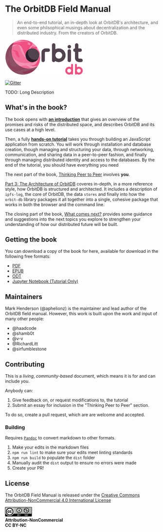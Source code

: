# The OrbitDB Field Manual

> An end-to-end tutorial, an in-depth look at OrbitDB's architecture, and even some philsophical musings about decentralization and the distributed industry. From the creators of OrbitDB.

<p align="left">
  <img src="images/orbit_db_logo_color.jpg" width="256" />
</p>

[![Gitter](https://img.shields.io/gitter/room/nwjs/nw.js.svg)](https://gitter.im/orbitdb/Lobby)

TODO: Long Description

## What's in the book?

The book opens with **[an introduction](./00_Introduction)** that gives an overview of the promises and risks of the distributed space, and describes OrbitDB and its use cases at a high level.

Then, a fully **[hands-on tutorial](./01_Tutorial)** takes you through building an JavaScript application from scratch. You will work through installation and database creation, though managing and structuring your data, through networking, communication, and sharing data in a peer-to-peer fashion, and finally through managing distributed identity and access to the databases. By the end of the tutorial, you should have everything you need

The next part of the book, [Thinking Peer to Peer](./02_Thinking_Peer_to_Peer) involves **you**. 

[Part 3: The Architecture of OrbitDB](./03_The_Architecture_of_OrbitDB) coveres in-depth, in a more reference style, how OrbitDB is structured and architected. It includes a description of `ipfs-log`, the core of OrbitDB, the data `stores` and finally into how the `orbit-db` library packages it all together into a single, cohesive package that works in both the browser and the command line.

The closing part of the book, [What comes next?](./04_What_next) provides some guidance and suggestions into the next topics you explore to strengthen your understanding of how our distributed future will be built.

## Getting the book

You can download a copy of the book for here, available for download in the following free formats:

- [PDF](./dist/Book.pdf)
- [EPUB](./dist/Book.epub)
- [ODT](./dist/Book.odt)
- [Jupyter Notebook (Tutorial Only)](./dist/Book.ipynb)

## Maintainers

Mark Henderson (@aphelionz) is the maintainer and lead author of the OrbitDB field manual. However, this work is built upon the work and input of many other people:

- @haadcode
- @shamb0t
- @v-v
- @RichardLitt
- @sirfumblestone

## Contributing

This is a _living_, _community-based_ document, which means it is for and can include _you_. 

Anybody can:

1. Give feedback on, or request modifications to, the tutorial
2. Submit an essay for inclusion in the "Thinking Peer to Peer" section. 

To do so, create a pull request, which are are welcome and accepted.

### Building

Requires [`Pandoc`](https://pandoc.org/) to convert markdown to other formats.

1. Make your edits in the markdown files
2. `npm run lint` to make sure your edits meet linting standards
3. `npm run build` to populate the `dist` folder
4. Manually audit the `dist` output to ensure no errors were made
5. Create your PR!

## License

The OrbitDB Field Manual is released under the [Creative Commons Attribution-NonCommercial 4.0 International License](https://creativecommons.org/licenses/by-nc/4.0/)

![CC BY-NC 4.0](./images/cc-by-nc.png)<br />
**Attribution-NonCommercial**<br />
**CC BY-NC**
